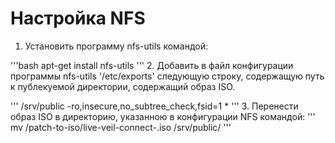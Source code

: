 # Настройка NFS

1. Установить программу nfs-utils командой:

'''bash
apt-get install nfs-utils
'''
2. Добавить в файл конфигурации программы nfs-utils '/etc/exports' следующую строку, содержащую путь к публекуемой директории, содержащий образ ISO.

'''
/srv/public -ro,insecure,no_subtree_check,fsid=1 *
'''
3. Перенести образ ISO в директорию, указанною в конфигурации NFS командой:
'''
mv /patch-to-iso/live-veil-connect-<version>.iso /srv/public/
'''
